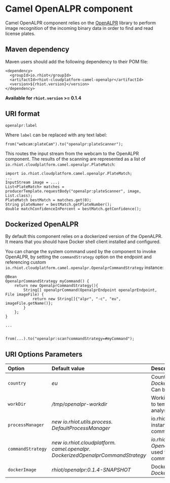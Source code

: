# Camel OpenALPR component

Camel OpenALPR component relies on the [OpenALPR](http://openalpr.com) library to perform image recognition of the incoming
binary data in order to find and read license plates.

## Maven dependency

Maven users should add the following dependency to their POM file:

    <dependency>
      <groupId>io.rhiot</groupId>
      <artifactId>rhiot-cloudplatform-camel-openalpr</artifactId>
      <version>${rhiot.version}</version>
    </dependency>

**Available for `rhiot.version` >= 0.1.4**

## URI format

    openalpr:label

Where `label` can be replaced with any text label:

    from("webcam:plateCam").to("openalpr:plateScanner");

This routes the input stream from the webcam to the OpenALPR component. The results of the scanning are represented
as a list of `io.rhiot.cloudplatform.camel.openalpr.PlateMatch`:

    import io.rhiot.cloudplatform.camel.openalpr.PlateMatch;
    ...
    InputStream image = ...;
    List<PlateMatch> matches = producerTemplate.requestBody("openalpr:plateScanner", image, List.class);
    PlateMatch bestMatch = matches.get(0);
    String plateNumer = bestMatch.getPlateNumber();
    double matchConfidenceInPercent = bestMatch.getConfidence();

## Dockerized OpenALPR

By default this component relies on a dockerized version of the OpenALPR. It means that you should have Docker
shell client installed and configured.

You can change the system command used by the component to invoke OpenALPR, by setting the `commandStrategy` option on
the endpoint and referencing custom `io.rhiot.cloudplatform.camel.openalpr.OpenalprCommandStrategy` instance:

    @Bean
    OpenalprCommandStrategy myCommand() {
        return new OpenalprCommandStrategy(){
            String[] openalprCommand(OpenalprEndpoint openalprEndpoint, File imageFile) {
                return new String[]{"alpr", "-c", "eu", imageFile.getName()};
            }
        };
    }

    ...


    from(...).to("openalpr:scan?commandStrategy=#myCommand");

## URI Options Parameters

| Option                    | Default value                                                                 | Description   |
|:------------------------- |:-----------------------------------------------------------------------       |:------------- |
| `country`            | *eu*                                                   | Country class of the plates used by *DockerizedOpenalprCommandStrategy*. Can be `eu` or `us`.   |
| `workDir`              | */tmp/openalpr-workdir*      | Working directory used by OpenALPR to temporarily store files for the analysis.      |
| `processManager`  | *new io.rhiot.utils.process. DefaultProcessManager* | io.rhiot.utils.process.ProcessManager instance used to execute OpenALPR command. |
| `commandStrategy` | *new io.rhiot.cloudplatform. camel.openalpr. DockerizedOpenalprCommandStrategy*   | *io.rhiot.cloudplatform. camel.openalpr. OpenalprCommandStrategy* instance used to generate OpenALPR system command. |
| `dockerImage`     | *rhiot/openalpr:0.1.4-SNAPSHOT* | Docker image used by *DockerizedOpenalprCommandStrategy*. |
